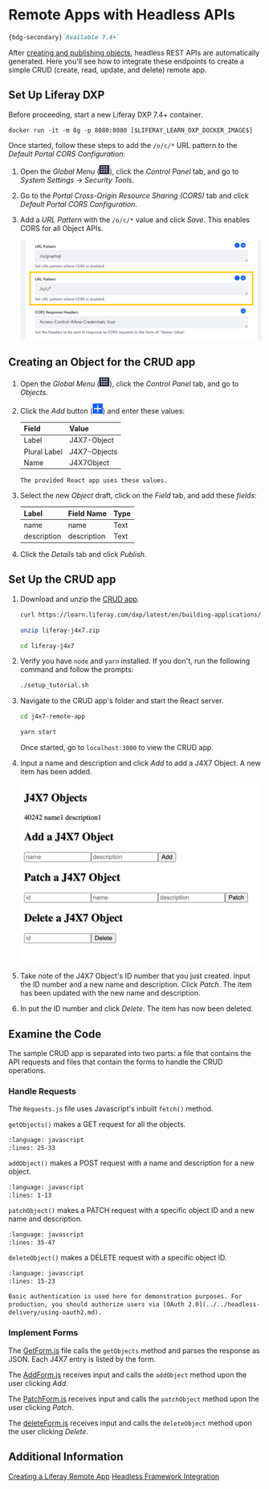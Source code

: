 # Remote Apps with Headless APIs

```markdown
{bdg-secondary}`Available 7.4+`
```

After [creating and publishing objects](../objects/creating-and-managing-objects/creating-objects.md), headless REST APIs are automatically generated. Here you'll see how to integrate these endpoints to create a simple CRUD (create, read, update, and delete) remote app.

## Set Up Liferay DXP

Before proceeding, start a new Liferay DXP 7.4+ container.

```docker
docker run -it -m 8g -p 8080:8080 [$LIFERAY_LEARN_DXP_DOCKER_IMAGE$]
```

Once started, follow these steps to add the `/o/c/*` URL pattern to the *Default Portal CORS Configuration*:

1. Open the *Global Menu* (![Global Menu](../../images/icon-applications-menu.png)), click the *Control Panel* tab, and go to *System Settings* &rarr; *Security Tools*.

1. Go to the *Portal Cross-Origin Resource Sharing (CORS)* tab and click *Default Portal CORS Configuration*.

1. Add a *URL Pattern* with the `/o/c/*` value and click *Save*. This enables CORS for all Object APIs.

   ![Add the /o/c/* URL Pattern for Object APIs.](./remote-apps-with-headless-apis/images/01.png)

## Creating an Object for the CRUD app

1. Open the *Global Menu* (![Global Menu](../../images/icon-applications-menu.png)), click the *Control Panel* tab, and go to *Objects*.

1. Click the *Add* button (![Add Button](../../images/icon-add.png)) and enter these values:

   | Field | Value |
   | :--- | :--- |
   | Label | J4X7-Object |
   | Plural Label | J4X7-Objects |
   | Name | J4X7Object |

   ```{note}
   The provided React app uses these values.
   ```

1. Select the new *Object* draft, click on the *Field* tab, and add these *fields*:

   | Label | Field Name | Type |
   | :--- | :--- | :--- |
   | name | name | Text |
   | description | description | Text |

1. Click the *Details* tab and click *Publish*.

## Set Up the CRUD app

1. Download and unzip the [CRUD app](./liferay-j4x7.zip).

   ```bash
   curl https://learn.liferay.com/dxp/latest/en/building-applications/remote-apps/liferay-j4x7.zip -O
   ```

   ```bash
   unzip liferay-j4x7.zip
   ```

   ```bash
   cd liferay-j4x7
   ```

1. Verify you have `node` and `yarn` installed. If you don't, run the following command and follow the prompts:

   ```bash
   ./setup_tutorial.sh
   ```

1. Navigate to the CRUD app's folder and start the React server.

   ```bash
   cd j4x7-remote-app
   ```
   
   ```bash
   yarn start
   ```

   Once started, go to `localhost:3000` to view the CRUD app. 

1. Input a name and description and click *Add* to add a J4X7 Object. A new item has been added.

   ![Input a name and description and click Add.](./remote-apps-with-headless-apis/images/02.png)

1. Take note of the J4X7 Object's ID number that you just created. Input the ID number and a new name and description. Click *Patch*. The item has been updated with the new name and description.

1. In put the ID number and click *Delete*. The item has now been deleted.

## Examine the Code

The sample CRUD app is separated into two parts: a file that contains the API requests and files that contain the forms to handle the CRUD operations.

### Handle Requests

The `Requests.js` file uses Javascript's inbuilt `fetch()` method. 

`getObjects()` makes a GET request for all the objects.
```{literalinclude} ./remote-apps-with-headless-apis/resources/liferay-j4x7-overlay/src/utils/Requests.js
:language: javascript
:lines: 25-33
```

`addObject()` makes a POST request with a name and description for a new object.
```{literalinclude} ./remote-apps-with-headless-apis/resources/liferay-j4x7-overlay/src/utils/Requests.js
:language: javascript
:lines: 1-13
```

`patchObject()` makes a PATCH request with a specific object ID and a new name and description.
```{literalinclude} ./remote-apps-with-headless-apis/resources/liferay-j4x7-overlay/src/utils/Requests.js
:language: javascript
:lines: 35-47
```

`deleteObject()` makes a DELETE request with a specific object ID.
```{literalinclude} ./remote-apps-with-headless-apis/resources/liferay-j4x7-overlay/src/utils/Requests.js
:language: javascript
:lines: 15-23
```

```{note}
Basic authentication is used here for demonstration purposes. For production, you should authorize users via [OAuth 2.0](../../headless-delivery/using-oauth2.md).
```

### Implement Forms

The [GetForm.js](./remote-apps-with-headless-apis/resources/liferay-j4x7-overlay/src/components/GetForm.js) file calls the `getObjects` method and parses the response as JSON. Each J4X7 entry is listed by the form.

The [AddForm.js](./remote-apps-with-headless-apis/resources/liferay-j4x7-overlay/src/components/AddForm.js) receives input and calls the `addObject` method upon the user clicking *Add*.

The [PatchForm.js](./remote-apps-with-headless-apis/resources/liferay-j4x7-overlay/src/components/PatchForm.js) receives input and calls the `patchObject` method upon the user clicking *Patch*.

The [deleteForm.js](./remote-apps-with-headless-apis/resources/liferay-j4x7-overlay/src/components/PatchForm.js) receives input and calls the `deleteObject` method upon the user clicking *Delete*.

## Additional Information

[Creating a Liferay Remote App](../remote-apps/creating-a-liferay-remote-app.md)
[Headless Framework Integration](../objects/understanding-object-integrations/headless-framework-integration.md)